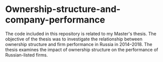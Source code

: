 # Ownership-structure-and-company-performance
The code included in this repository is related to my Master's thesis. The objective of the thesis was to investigate the relationship between ownership structure and firm performance in Russia in 2014–2018. The thesis examines the impact of ownership structure on the performance of Russian-listed firms. 
